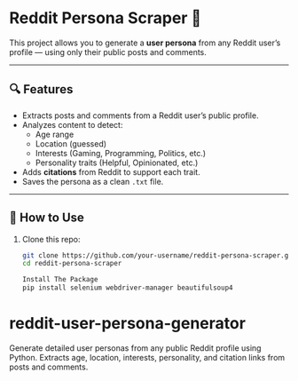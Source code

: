 # Reddit Persona Scraper 🧠

This project allows you to generate a **user persona** from any Reddit user’s profile — using only their public posts and comments.

---

## 🔍 Features

- Extracts posts and comments from a Reddit user’s public profile.
- Analyzes content to detect:
  - Age range
  - Location (guessed)
  - Interests (Gaming, Programming, Politics, etc.)
  - Personality traits (Helpful, Opinionated, etc.)
- Adds **citations** from Reddit to support each trait.
- Saves the persona as a clean `.txt` file.

---

## 🚀 How to Use

1. Clone this repo:
   ```bash
   git clone https://github.com/your-username/reddit-persona-scraper.git
   cd reddit-persona-scraper

   Install The Package
   pip install selenium webdriver-manager beautifulsoup4
   
# reddit-user-persona-generator
Generate detailed user personas from any public Reddit profile using Python. Extracts age, location, interests, personality, and citation links from posts and comments.
